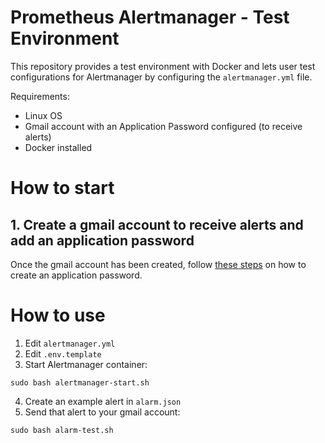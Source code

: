 # Prometheus Alertmanager - Test Environment
This repository provides a test environment with Docker and lets user test configurations for Alertmanager by configuring the `alertmanager.yml` file.

Requirements:
- Linux OS
- Gmail account with an Application Password configured (to receive alerts)
- Docker installed

# How to start
## 1. Create a gmail account to receive alerts and add an application password
Once the gmail account has been created, follow [these steps](https://support.google.com/mail/answer/185833?hl=es-419) on how to create an application password.

# How to use
1. Edit `alertmanager.yml`
2. Edit `.env.template`
3. Start Alertmanager container:

```shell
sudo bash alertmanager-start.sh
```

4. Create an example alert in `alarm.json`
5. Send that alert to your gmail account:

```shell
sudo bash alarm-test.sh
```